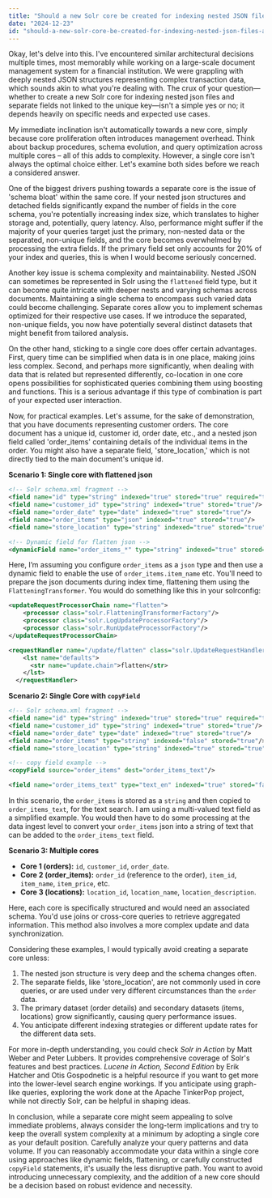 ```yaml
---
title: "Should a new Solr core be created for indexing nested JSON files and separate fields not linked to the unique key?"
date: "2024-12-23"
id: "should-a-new-solr-core-be-created-for-indexing-nested-json-files-and-separate-fields-not-linked-to-the-unique-key"
---
```


Okay, let's delve into this. I've encountered similar architectural decisions multiple times, most memorably while working on a large-scale document management system for a financial institution. We were grappling with deeply nested JSON structures representing complex transaction data, which sounds akin to what you're dealing with. The crux of your question—whether to create a new Solr core for indexing nested json files and separate fields not linked to the unique key—isn't a simple yes or no; it depends heavily on specific needs and expected use cases.

My immediate inclination isn't automatically towards a new core, simply because core proliferation often introduces management overhead. Think about backup procedures, schema evolution, and query optimization across multiple cores – all of this adds to complexity. However, a single core isn't always the optimal choice either. Let's examine both sides before we reach a considered answer.

One of the biggest drivers pushing towards a separate core is the issue of 'schema bloat' within the same core. If your nested json structures and detached fields significantly expand the number of fields in the core schema, you're potentially increasing index size, which translates to higher storage and, potentially, query latency. Also, performance might suffer if the majority of your queries target just the primary, non-nested data or the separated, non-unique fields, and the core becomes overwhelmed by processing the extra fields. If the primary field set only accounts for 20% of your index and queries, this is when I would become seriously concerned.

Another key issue is schema complexity and maintainability. Nested JSON can sometimes be represented in Solr using the `flattened` field type, but it can become quite intricate with deeper nests and varying schemas across documents. Maintaining a single schema to encompass such varied data could become challenging. Separate cores allow you to implement schemas optimized for their respective use cases. If we introduce the separated, non-unique fields, you now have potentially several distinct datasets that might benefit from tailored analysis.

On the other hand, sticking to a single core does offer certain advantages. First, query time can be simplified when data is in one place, making joins less complex. Second, and perhaps more significantly, when dealing with data that is related but represented differently, co-location in one core opens possibilities for sophisticated queries combining them using boosting and functions. This is a serious advantage if this type of combination is part of your expected user interaction.

Now, for practical examples. Let's assume, for the sake of demonstration, that you have documents representing customer orders. The core document has a unique id, customer id, order date, etc., and a nested json field called 'order_items' containing details of the individual items in the order. You might also have a separate field, 'store_location,' which is not directly tied to the main document's unique id.

**Scenario 1: Single core with flattened json**

```xml
<!-- Solr schema.xml fragment -->
<field name="id" type="string" indexed="true" stored="true" required="true"/>
<field name="customer_id" type="string" indexed="true" stored="true"/>
<field name="order_date" type="date" indexed="true" stored="true"/>
<field name="order_items" type="json" indexed="true" stored="true"/>
<field name="store_location" type="string" indexed="true" stored="true"/>

<!-- Dynamic field for flatten json -->
<dynamicField name="order_items_*" type="string" indexed="true" stored="true"/>
```

Here, I’m assuming you configure `order_items` as a `json` type and then use a dynamic field to enable the use of `order_items.item_name` etc. You'll need to prepare the json documents during index time, flattening them using the `FlatteningTransformer`. You would do something like this in your solrconfig:

```xml
<updateRequestProcessorChain name="flatten">
    <processor class="solr.FlatteningTransformerFactory"/>
    <processor class="solr.LogUpdateProcessorFactory"/>
    <processor class="solr.RunUpdateProcessorFactory"/>
</updateRequestProcessorChain>

<requestHandler name="/update/flatten" class="solr.UpdateRequestHandler">
    <lst name="defaults">
      <str name="update.chain">flatten</str>
    </lst>
  </requestHandler>
```

**Scenario 2: Single Core with `copyField`**

```xml
<!-- Solr schema.xml fragment -->
<field name="id" type="string" indexed="true" stored="true" required="true"/>
<field name="customer_id" type="string" indexed="true" stored="true"/>
<field name="order_date" type="date" indexed="true" stored="true"/>
<field name="order_items" type="string" indexed="false" stored="true"/>
<field name="store_location" type="string" indexed="true" stored="true"/>

<!-- copy field example -->
<copyField source="order_items" dest="order_items_text"/>

<field name="order_items_text" type="text_en" indexed="true" stored="false" multiValued="true"/>

```
In this scenario, the `order_items` is stored as a `string` and then copied to `order_items_text`, for the text search. I am using a multi-valued text field as a simplified example. You would then have to do some processing at the data ingest level to convert your `order_items` json into a string of text that can be added to the `order_items_text` field.

**Scenario 3: Multiple cores**

*   **Core 1 (orders):** `id`, `customer_id`, `order_date`.
*   **Core 2 (order_items):** `order_id` (reference to the order), `item_id`, `item_name`, `item_price`, etc.
*   **Core 3 (locations):** `location_id`, `location_name`, `location_description`.

Here, each core is specifically structured and would need an associated schema. You'd use joins or cross-core queries to retrieve aggregated information. This method also involves a more complex update and data synchronization.

Considering these examples, I would typically avoid creating a separate core unless:
1. The nested json structure is very deep and the schema changes often.
2. The separate fields, like 'store_location', are not commonly used in core queries, or are used under very different circumstances than the `order` data.
3. The primary dataset (order details) and secondary datasets (items, locations) grow significantly, causing query performance issues.
4. You anticipate different indexing strategies or different update rates for the different data sets.

For more in-depth understanding, you could check *Solr in Action* by Matt Weber and Peter Lubbers. It provides comprehensive coverage of Solr's features and best practices. *Lucene in Action, Second Edition* by Erik Hatcher and Otis Gospodnetic is a helpful resource if you want to get more into the lower-level search engine workings. If you anticipate using graph-like queries, exploring the work done at the Apache TinkerPop project, while not directly Solr, can be helpful in shaping ideas.

In conclusion, while a separate core might seem appealing to solve immediate problems, always consider the long-term implications and try to keep the overall system complexity at a minimum by adopting a single core as your default position. Carefully analyze your query patterns and data volume. If you can reasonably accommodate your data within a single core using approaches like dynamic fields, flattening, or carefully constructed `copyField` statements, it's usually the less disruptive path. You want to avoid introducing unnecessary complexity, and the addition of a new core should be a decision based on robust evidence and necessity.

